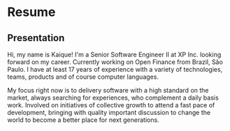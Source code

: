 # Resume

## Presentation

Hi, my name is Kaique! I'm a Senior Software Engineer II at XP Inc.
looking forward on my career. Currently working on Open Finance from
Brazil, São Paulo. I have at least 17 years of experience with a variety
of technologies, teams, products and of course computer languages.

My focus right now is to delivery software with a high standard on the
market, always searching for experiences, who complement a daily basis
work. Involved on initiatives of collective growth to attend a fast pace
of development, bringing with quality important discussion to change the
world to become a better place for next generations.